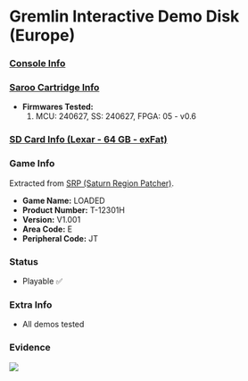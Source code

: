# Gremlin Interactive Demo Disk (Europe)

### [Console Info](../../../../../Info/Consoles/VA13/README.md)

### [Saroo Cartridge Info](../../../../../Info/Cartridges/RetroGameParadiseStore/1.32F/README.md)

- <b>Firmwares Tested:</b>
  1. MCU: 240627, SS: 240627, FPGA: 05 - v0.6

### [SD Card Info (Lexar - 64 GB - exFat)](../../../../../Info/SdCards/Lexar/64GB/exfat/README.md)

### Game Info

Extracted from [SRP (Saturn Region Patcher)](https://segaxtreme.net/resources/saturn-region-patcher.81/download).

- <b>Game Name:</b> LOADED
- <b>Product Number:</b> T-12301H
- <b>Version:</b> V1.001
- <b>Area Code:</b> E
- <b>Peripheral Code:</b> JT

### Status

- Playable :white_check_mark:

### Extra Info

- All demos tested

### Evidence

[![](https://img.youtube.com/vi/E1zoMDTiNLw/0.jpg)](https://www.youtube.com/watch?v=E1zoMDTiNLw)
